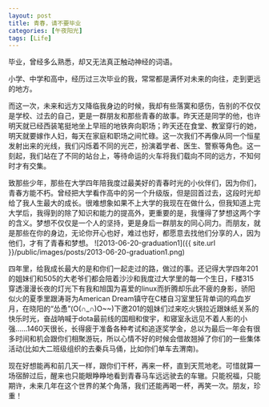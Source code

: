 ```yaml
---
layout: post
title: 青春，请不要毕业
categories: [午夜阳光]
tags: [Life]
---
```


毕业，曾经多么熟悉，却又无法真正触动神经的词语。

小学、中学和高中，经历过三次毕业的我，常常都是满怀对未来的向往，走到更远的地方。

而这一次，未来和远方又降临我身边的时候，我却有些落寞和感伤，告别的不仅仅是学校、过去的自己，更是一群朋友和那些青春的故事。昨天还是同学的他，也许明天就已经西装笔挺地坐上早班的地铁奔向职场；昨天还在食堂、教室穿行的她，明天就要嫁作人妇，每天在家庭和职场之间忙碌。这一次我们不再像从同一个恒星发射出来的光线，我们闪烁着不同的光芒，扮演着学者、医生、警察等角色。这一刻起，我们站在了不同的站台上，等待命运的火车将我们载向不同的远方，不知何时才有交集。

致那些少年，那些在大学四年陪我度过最美好的青春时光的小伙伴们，因为你们，青春方能不朽。曾经把大学看作高中的另一个升级版，但是回首过去，这段时光却给了我人生最大的成长。很难想象如果不上大学的我现在在做什么，但我知道上完大学后，我得到的除了知识和能力的提高外，更重要的是，我懂得了梦想这两个字的含义。梦想不仅仅是一个人的坚持，更是身后一群朋友的同心同力。而朋友，就是那些在你的身边，无论你开心也好，难过也好，都愿意去找他们分享的人，因为他们，才有了青春和梦想。
![2013-06-20-graduation1]({{ site.url }}/public/images/posts/2013-06-20-graduation1.png)

四年里，给我成长最大的是和你们一起走过的路，做过的事。还记得大学四年201的姐妹们和505的大老爷们都会陪着沙沙和我度过大学里的每一个生日，F楼315穿透漫漫长夜的灯光下有我和旭国为喜爱的linux而折腾却乐此不疲的身影，骄阳似火的夏季里跟涛哥为American Dream镇守在C楼自习室里狂背单词的鸡血岁月，在晓阳的“怂恿”(O(∩_∩)O~~)下邀201的姐妹们过来吃火锅拉近跟妹纸关系的快乐时光，奋战呐喊于dota最前线的国相和俊宇，和寝室永远见不着人影的小强……1460天很长，长得疲于准备各种考试和追逐奖学金，总以为最后一年会有很多时间和机会跟你们相聚游玩，所以心情不好的时候会借故翘掉了你们的一些集体活动(比如大二班级组织的去秦兵马俑，比如你们单车去渭南)。

现在好想能再和前几天一样，跟你们干杯，再来一杯，直到天荒地老。可惜就算一场宿醉过后，醒来也只能眼睁睁地看到青春马车远远驶去的车辙。只能祝福，只能期许，未来几年在这个世界的某个角落，我们还能再喝一杯，再笑一次。朋友，珍重！
